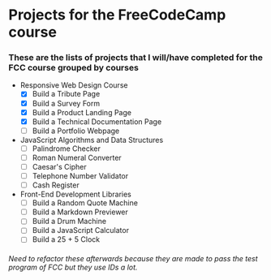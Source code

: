 # Projects for the FreeCodeCamp course

### These are the lists of projects that I will/have completed for the FCC course grouped by courses

- Responsive Web Design Course
  - [x] Build a Tribute Page
  - [x] Build a Survey Form
  - [x] Build a Product Landing Page
  - [x] Build a Technical Documentation Page
  - [ ] Build a Portfolio Webpage
- JavaScript Algorithms and Data Structures
  - [ ] Palindrome Checker
  - [ ] Roman Numeral Converter
  - [ ] Caesar's Cipher
  - [ ] Telephone Number Validator
  - [ ] Cash Register
- Front-End Development Libraries
  - [ ] Build a Random Quote Machine
  - [ ] Build a Markdown Previewer
  - [ ] Build a Drum Machine
  - [ ] Build a JavaScript Calculator
  - [ ] Build a 25 + 5 Clock

###### Need to refactor these afterwards because they are made to pass the test program of FCC but they use IDs a lot.
